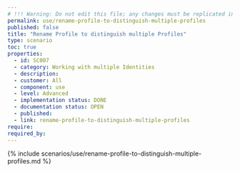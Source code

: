 ```yaml
---
# !!! Warning: Do not edit this file; any changes must be replicated in Excel !!!
permalink: use/rename-profile-to-distinguish-multiple-profiles
published: false
title: "Rename Profile to distinguish multiple Profiles"
type: scenario
toc: true
properties:
  - id: SC007
  - category: Working with multiple Identities
  - description:
  - customer: All
  - component: use
  - level: Advanced
  - implementation status: DONE
  - documentation status: OPEN
  - published:
  - link: rename-profile-to-distinguish-multiple-profiles
require:
required_by:
---
```


{% include scenarios/use/rename-profile-to-distinguish-multiple-profiles.md %}
